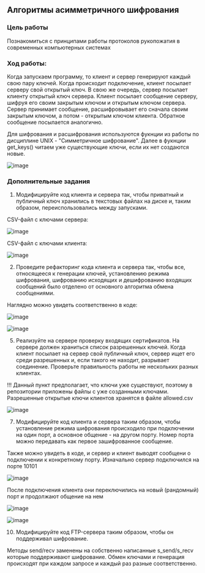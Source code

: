 ## Алгоритмы асимметричного шифрования


### Цель работы

Познакомиться с принципами работы протоколов рукопожатия в современных компьютерных системах

### Ход работы:

Когда запускаем программу, то клиент и сервер генерируют каждый свою пару ключей. Когда происходит подключение, клиент посылает серверу свой открытый ключ. В свою же очередь, сервер посылает клиенту открытый ключ сервера. Клиент посылает сообщение серверу, шифруя его своим закрытым ключом и открытым ключом сервера. Сервер принимает сообщение, расшифровывает его сначала своим закрытым ключом, а потом - открытым ключом клиента. Обратное сообщение посылается аналогично. 

Для шифрования и расшифрования используются фукнции из работы по дисциплине UNIX - "Симметричное шифрование". Далее в фукнции get_keys() читаем уже существующие ключи, если их нет создаются новые.

![image](https://user-images.githubusercontent.com/70848413/146721696-a43eab08-eb6e-4391-96bc-528ff235284d.png)

### Дополнительные задания

1. Модифицируйте код клиента и сервера так, чтобы приватный и публичный ключ хранились в текстовых файлах на диске и, таким образом, переиспользовались между запусками. 

CSV-файл с ключами сервера:

![image](https://user-images.githubusercontent.com/70848413/146722115-4cd9869d-ef3c-4f54-baf3-cd76ac370c95.png)

CSV-файл с ключами клиента:

![image](https://user-images.githubusercontent.com/70848413/146776203-f2af8e1f-e1b1-4668-9053-e781318e9f03.png)


2. Проведите рефакторинг кода клиента и сервера так, чтобы все, относящееся к генерации ключей, установлению режима шифрования, шифрованию исходящих и дешифрованию входящих сообщений было отделено от основного алгоритма обмена сообщениями.

Наглядно можно увидеть соответственно в коде:

![image](https://user-images.githubusercontent.com/70848413/146776973-356b8cc6-69d7-4dd4-8ce3-c18a7d665c52.png)

![image](https://user-images.githubusercontent.com/70848413/146777100-6bdda80c-fb16-48e6-bc0b-1c47e221fe46.png)

5. Реализуйте на сервере проверку входящих сертификатов. На сервере должен храниться список разрешенных ключей. Когда клиент посылает на сервер свой публичный ключ, сервер ищет его среди разрешенных и, если такого не находит, разрывает соединение. Проверьте правильность работы не нескольких разных клиентах.

!!! Данный пункт предполагает, что ключи уже существуют, поэтому в репозитории приложены файлы с уже созданными ключами. Разрешенные открытые ключи клиентов хранятся в файле allowed.csv

![image](https://user-images.githubusercontent.com/70848413/146777963-eb5d2dbc-a7e6-40db-b522-04dcdb5dcdbb.png)

7. Модифицируйте код клиента и сервера таким образом, чтобы установление режима шифрования происходило при подключении на один порт, а основное общение - на другом порту. Номер порта можно передавать как первое зашифрованное сообщение. 

Также можно увидеть в коде, и сервер и клиент выводят сообщени о подключении к конкретному порту. Изначально сервер подключился на порте 10101

![image](https://user-images.githubusercontent.com/70848413/146778533-645b7126-f196-47c0-95a0-cc20d318a1a8.png)

После подключения клиента они переключились на новый (рандомный) порт и продолжают общение на нем

![image](https://user-images.githubusercontent.com/70848413/146778760-8898223d-cce1-4ed8-aaec-e0048f522689.png)

![image](https://user-images.githubusercontent.com/70848413/146778866-b07c2aa4-5eb3-4663-b1df-2459f97980ed.png)

10. Модифицируйте код FTP-сервера таким образом, чтобы он поддерживал шифрование.

Методы send/recv заменены на собственно написанные s_send/s_recv которые поддерживают шифрование. Обмен ключами и генерация происходят при каждом запросе и каждый раз разные соответственно.
